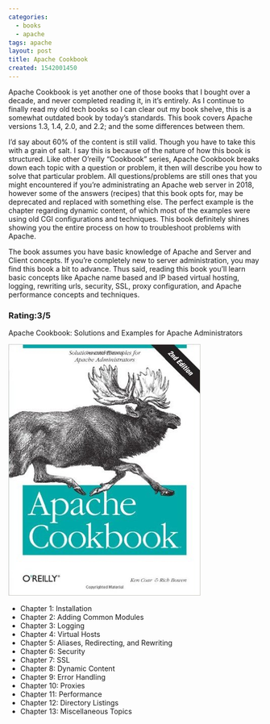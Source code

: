 ```yaml
---
categories:
  - books
  - apache
tags: apache
layout: post
title: Apache Cookbook
created: 1542001450
---
```


Apache Cookbook is yet another one of those books that I bought over a decade, and never completed reading it, in it’s entirely.  As I continue to finally read my old tech books so I can clear out my book shelve, this is a somewhat outdated book by today’s standards. This book covers Apache versions 1.3, 1.4, 2.0, and 2.2; and the some differences between them.

I’d say about 60% of the content is still valid. Though you have to take this with a grain of salt. I say this is because of the nature of how this book is structured. Like other O’reilly “Cookbook” series, Apache Cookbook breaks down each topic with a question or problem, it then will describe you how to solve that particular problem.  All questions/problems are still ones that you might encountered if you’re administrating an Apache web server in 2018, however some of the answers (recipes) that this book opts for, may be deprecated and replaced with something else. The perfect example is the chapter regarding dynamic content, of which most of the examples were using old CGI configurations and techniques. This book definitely shines showing you the entire process on how to troubleshoot problems with Apache.

The book assumes you have basic knowledge of Apache and Server and Client concepts. If you’re completely new to server administration, you may find this book a bit to advance. Thus said, reading this book you’ll learn basic concepts like Apache name based and IP based virtual hosting, logging, rewriting urls, security, SSL, proxy configuration, and Apache performance concepts and techniques.

### Rating:3/5

Apache Cookbook: Solutions and Examples for Apache Administrators

<a href="https://www.amazon.com/Apache-Cookbook-Ken-Coar/dp/0596001916" target="_blank"><img src="/assets/books/apache-cookbook.jpg"></a>

* Chapter 1: Installation
* Chapter 2: Adding Common Modules
* Chapter 3: Logging
* Chapter 4: Virtual Hosts
* Chapter 5: Aliases, Redirecting, and Rewriting
* Chapter 6: Security
* Chapter 7: SSL
* Chapter 8: Dynamic Content
* Chapter 9: Error Handling
* Chapter 10: Proxies
* Chapter 11: Performance
* Chapter 12: Directory Listings
* Chapter 13: Miscellaneous Topics
